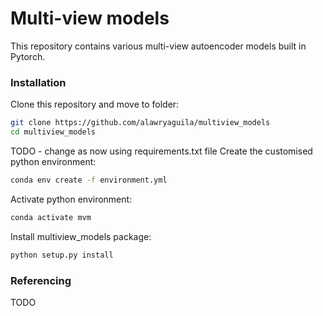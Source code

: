 # Multi-view models 

This repository contains various multi-view autoencoder models built in Pytorch.

### Installation

Clone this repository and move to folder:
```bash
git clone https://github.com/alawryaguila/multiview_models
cd multiview_models
```
TODO - change as now using requirements.txt file 
Create the customised python environment:
```bash
conda env create -f environment.yml
```

Activate python environment:
```bash
conda activate mvm
```

Install multiview_models package:
```bash
python setup.py install
```

### Referencing

TODO

